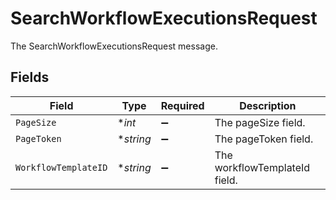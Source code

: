 # SearchWorkflowExecutionsRequest

The SearchWorkflowExecutionsRequest message.


## Fields

| Field                         | Type                          | Required                      | Description                   |
| ----------------------------- | ----------------------------- | ----------------------------- | ----------------------------- |
| `PageSize`                    | **int*                        | :heavy_minus_sign:            | The pageSize field.           |
| `PageToken`                   | **string*                     | :heavy_minus_sign:            | The pageToken field.          |
| `WorkflowTemplateID`          | **string*                     | :heavy_minus_sign:            | The workflowTemplateId field. |